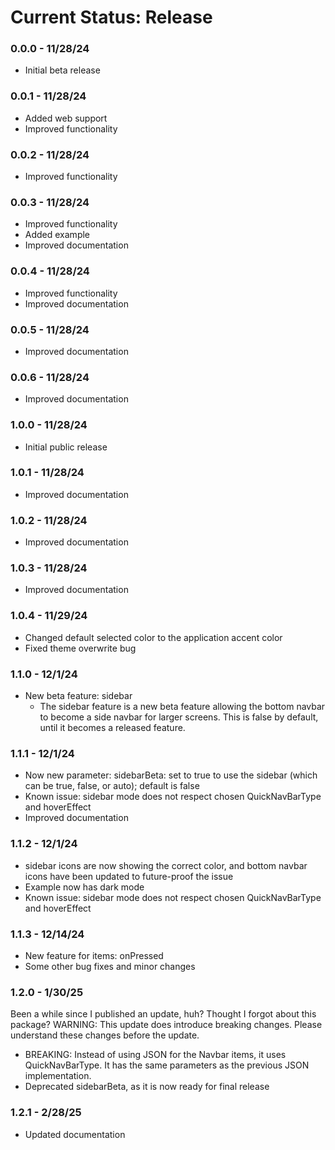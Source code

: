 # Current Status: Release

### 0.0.0 - 11/28/24

- Initial beta release

### 0.0.1 - 11/28/24

- Added web support
- Improved functionality

### 0.0.2 - 11/28/24

- Improved functionality

### 0.0.3 - 11/28/24

- Improved functionality
- Added example
- Improved documentation

### 0.0.4 - 11/28/24

- Improved functionality
- Improved documentation

### 0.0.5 - 11/28/24

- Improved documentation

### 0.0.6 - 11/28/24

- Improved documentation

### 1.0.0 - 11/28/24

- Initial public release

### 1.0.1 - 11/28/24

- Improved documentation

### 1.0.2 - 11/28/24

- Improved documentation

### 1.0.3 - 11/28/24

- Improved documentation

### 1.0.4 - 11/29/24

- Changed default selected color to the application accent color
- Fixed theme overwrite bug

### 1.1.0 - 12/1/24

- New beta feature: sidebar
  - The sidebar feature is a new beta feature allowing the bottom navbar to become a side navbar for larger screens. This is false by default, until it becomes a released feature.

### 1.1.1 - 12/1/24

- Now new parameter: sidebarBeta: set to true to use the sidebar (which can be true, false, or auto); default is false
- Known issue: sidebar mode does not respect chosen QuickNavBarType and hoverEffect
- Improved documentation

### 1.1.2 - 12/1/24

- sidebar icons are now showing the correct color, and bottom navbar icons have been updated to future-proof the issue
- Example now has dark mode
- Known issue: sidebar mode does not respect chosen QuickNavBarType and hoverEffect

### 1.1.3 - 12/14/24

- New feature for items: onPressed
- Some other bug fixes and minor changes

### 1.2.0 - 1/30/25

Been a while since I published an update, huh? Thought I forgot about this package?
WARNING: This update does introduce breaking changes. Please understand these changes before the update.

- BREAKING: Instead of using JSON for the Navbar items, it uses QuickNavBarType. It has the same parameters as the previous JSON implementation.
- Deprecated sidebarBeta, as it is now ready for final release

### 1.2.1 - 2/28/25

- Updated documentation